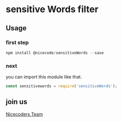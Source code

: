 # sensitive Words filter

## Usage

### first step

```js
npm install @nicecode/sensitiveWords --save
```

### next

you can import this module like that.

```js
const sensitivewords = require('sensitiveWords');
```

## join us

[Nicecoders Team](https://github.com/nicecoders/nicecode)

